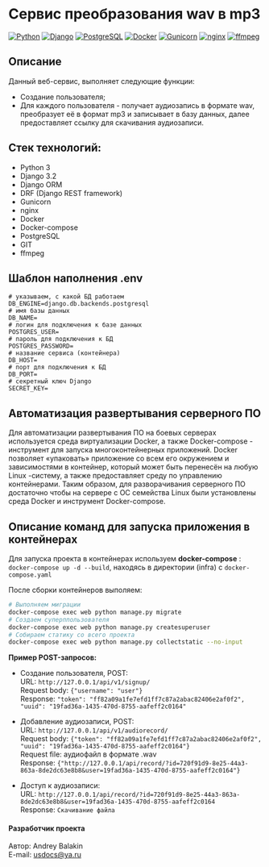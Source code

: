 # Сервис преобразования wav в mp3
[![Python](https://img.shields.io/badge/-Python-464646?style=flat&logo=Python&logoColor=ffffff&color=5fe620)](https://www.python.org/)
[![Django](https://img.shields.io/badge/-Django-464646?style=flat&logo=Django&logoColor=ffffff&color=5fe620)](https://www.djangoproject.com/)
[![PostgreSQL](https://img.shields.io/badge/-PostgreSQL-464646?style=flat&logo=PostgreSQL&logoColor=ffffff&color=5fe620)](https://www.postgresql.org/)
[![Docker](https://img.shields.io/badge/-Docker-464646?style=flat&logo=Docker&logoColor=ffffff&color=5fe620)](https://www.docker.com/)
[![Gunicorn](https://img.shields.io/badge/-Gunicorn-464646?style=flat&logo=Gunicorn&logoColor=ffffff&color=5fe620)](https://gunicorn.org/)
[![nginx](https://img.shields.io/badge/-nginx-464646?style=flat&logo=nginx&logoColor=ffffff&color=5fe620)](https://nginx.org/)
[![ffmpeg](https://img.shields.io/badge/-ffmpeg-464646?style=flat&logo=ffmpeg&logoColor=ffffff&color=5fe620)](https://ffmpeg.org/)

## Описание

Данный веб-сервис, выполняет следующие функции:
- Создание пользователя;
- Для каждого пользователя - получает аудиозапись в формате wav, преобразует её в формат mp3 и записывает в базу данных, далее предоставляет ссылку для скачивания аудиозаписи.

## Стек технологий:
- Python 3
- Django 3.2
- Django ORM
- DRF (Django REST framework)
- Gunicorn
- nginx
- Docker
- Docker-compose
- PostgreSQL
- GIT
- ffmpeg

## Шаблон наполнения .env
```
# указываем, с какой БД работаем
DB_ENGINE=django.db.backends.postgresql
# имя базы данных
DB_NAME=
# логин для подключения к базе данных
POSTGRES_USER=
# пароль для подключения к БД
POSTGRES_PASSWORD=
# название сервиса (контейнера)
DB_HOST=
# порт для подключения к БД
DB_PORT=
# секретный ключ Django
SECRET_KEY=
```

## Автоматизация развертывания серверного ПО
Для автоматизации развертывания ПО на боевых серверах используется среда виртуализации Docker, а также Docker-compose - инструмент для запуска многоконтейнерных приложений. Docker позволяет «упаковать» приложение со всем его окружением и зависимостями в контейнер, который может быть перенесён на любую Linux -систему, а также предоставляет среду по управлению контейнерами. Таким образом, для разворачивания серверного ПО достаточно чтобы на сервере с ОС семейства Linux были установлены среда Docker и инструмент Docker-compose.

## Описание команд для запуска приложения в контейнерах
Для запуска проекта в контейнерах используем **docker-compose** : ```docker-compose up -d --build```, находясь в директории (infra) с ```docker-compose.yaml```

После сборки контейнеров выполяем:
```bash
# Выполняем миграции
docker-compose exec web python manage.py migrate
# Создаем суперппользователя
docker-compose exec web python manage.py createsuperuser
# Собираем статику со всего проекта
docker-compose exec web python manage.py collectstatic --no-input
```

**Пример POST-запросов:**

- Создание пользователя, POST:
  <br>
  URL: `http://127.0.0.1/api/v1/signup/`
  <br>
  Request body: `{"username": "user"}`
  <br>
  Response:
    `"token": "ff82a09a1fe7efd1ff7c87a2abac82406e2af0f2",
    "uuid": "19fad36a-1435-470d-8755-aafeff2c0164"`

- Добавление аудиозаписи, POST:
  <br>
  URL: `http://127.0.0.1/api/v1/audiorecord/`
  <br>
  Request body: `{"token": "ff82a09a1fe7efd1ff7c87a2abac82406e2af0f2",
    "uuid": "19fad36a-1435-470d-8755-aafeff2c0164"}`
  <br>
  Request file: аудиофайл в формате .wav
  <br>
  Response:
    `{"http://127.0.0.1/api/record/?id=720f91d9-8e25-44a3-863a-8de2dc63e8b8&user=19fad36a-1435-470d-8755-aafeff2c0164"}`

- Доступ к аудиозаписи:
  <br>
  URL: `http://127.0.0.1/api/record/?id=720f91d9-8e25-44a3-863a-8de2dc63e8b8&user=19fad36a-1435-470d-8755-aafeff2c0164`
  <br>
  Response:
    `Скачивание файла`

#### Разработчик проекта

Автор: Andrey Balakin  
E-mail: [usdocs@ya.ru](mailto:usdocs@ya.ru)
